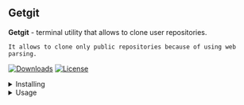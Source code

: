 ## Getgit

**Getgit** - terminal utility that allows to clone user repositories.

`It allows to clone only public repositories because of using web parsing.`

[![Downloads](https://static.pepy.tech/personalized-badge/getgit?period=total&units=international_system&left_color=grey&right_color=green&left_text=Downloads)](https://pepy.tech/project/getgit)
[![License](https://img.shields.io/badge/license-GPL3-blue.svg)](https://pepy.tech/project/getgit)


<details>
<summary>Installing</summary>

### Installing

#### First way

1. Install Python3.
2. Install Getgit with the following `pip` command from the command prompt:

```sh
pip install getgit
```

#### Second way

1. Install Python3.
2. Clone Getgit with git command:
3. Go to the directory `getgit`:
4. Use Python command for installing scripts below:

```sh
git clone https://github.com/Krai53n/getgit.git
cd getgit
python setup.py install_scripts
```
</details>


<details>
<summary>Usage</summary>

```
$ getgit -h
usage: getgit [-h] [-s SERVICE] [-n NICKNAME] [-r REP_NAME] [-p PORT]

options:
  -h, --help            show this help message and exit
  -s SEME, --rep-name REP_NAME
  -p PORT, --port PORTRVICE, --service SERVICE
  -n NICKNAME, --nickname NICKNAME
  -r REP_NAME, --rep-name REP_NAME
  -p PORT, --port PORT
```
